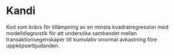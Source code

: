 # Kandi
Kod som krävs för tillämpning av en minsta kvadratregression med modelldiagnostik för att undersöka sambandet mellan transaktionsegenskaper till kumulativ onormal avkastning före uppköpserbjudanden.
